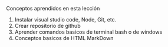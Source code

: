 Conceptos aprendidos en esta lección 

1. Instalar visual studio code, Node, Git, etc.
2. Crear repositorio de github
3. Aprender comandos basicos de terminal bash o de windows
4. Conceptos basicos de HTML MarkDown
